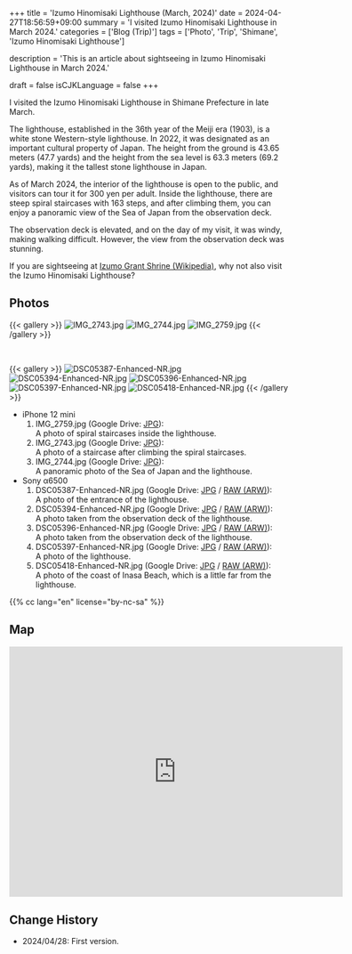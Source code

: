 +++
title = 'Izumo Hinomisaki Lighthouse (March, 2024)'
date = 2024-04-27T18:56:59+09:00
summary = 'I visited Izumo Hinomisaki Lighthouse in March 2024.'
categories = ['Blog (Trip)']
tags = ['Photo', 'Trip', 'Shimane', 'Izumo Hinomisaki Lighthouse']

description = 'This is an article about sightseeing in Izumo Hinomisaki Lighthouse in March 2024.'

draft = false
isCJKLanguage = false
+++


I visited the Izumo Hinomisaki Lighthouse in Shimane Prefecture in late March.

The lighthouse, established in the 36th year of the Meiji era (1903), is a white stone Western-style lighthouse. In 2022, it was designated as an important cultural property of Japan.
The height from the ground is 43.65 meters (47.7 yards) and the height from the sea level is 63.3 meters (69.2 yards), making it the tallest stone lighthouse in Japan.

As of March 2024, the interior of the lighthouse is open to the public, and visitors can tour it for 300 yen per adult.
Inside the lighthouse, there are steep spiral staircases with 163 steps, and after climbing them, you can enjoy a panoramic view of the Sea of Japan from the observation deck.

The observation deck is elevated, and on the day of my visit, it was windy, making walking difficult.
However, the view from the observation deck was stunning.

If you are sightseeing at [Izumo Grant Shrine (Wikipedia)](https://en.wikipedia.org/wiki/Izumo-taisha), why not also visit the Izumo Hinomisaki Lighthouse?


## Photos

{{< gallery >}}
  <img src="IMG_2743.jpg" alt="IMG_2743.jpg" class="grid-w33" />
  <img src="IMG_2744.jpg" alt="IMG_2744.jpg" class="grid-w33" />
  <img src="IMG_2759.jpg" alt="IMG_2759.jpg" class="grid-w100" />
{{< /gallery >}}

<br>

{{< gallery >}}
  <img src="DSC05387-Enhanced-NR.jpg" alt="DSC05387-Enhanced-NR.jpg" class="grid-w33" />
  <img src="DSC05394-Enhanced-NR.jpg" alt="DSC05394-Enhanced-NR.jpg" class="grid-w33" />
  <img src="DSC05396-Enhanced-NR.jpg" alt="DSC05396-Enhanced-NR.jpg" class="grid-w33" />
  <img src="DSC05397-Enhanced-NR.jpg" alt="DSC05397-Enhanced-NR.jpg" class="grid-w33" />
  <img src="DSC05418-Enhanced-NR.jpg" alt="DSC05418-Enhanced-NR.jpg" class="grid-w33" />
{{< /gallery >}}


- iPhone 12 mini
    1. IMG\_2759.jpg (Google Drive: [JPG](https://drive.google.com/file/d/1kIfnd17z-peqgBKcB3ZmS2uDILFjltof/view)):  
       A photo of spiral staircases inside the lighthouse.
    1. IMG\_2743.jpg (Google Drive: [JPG](https://drive.google.com/file/d/160gUe9dVpQxTrVxVEULxJfiz9D8CgkVs/view)):  
       A photo of a staircase after climbing the spiral staircases.
    1. IMG\_2744.jpg (Google Drive: [JPG](https://drive.google.com/file/d/11mXjQvwsBV_AUSVzLvVJ1zyhKelzp2hI/view)):  
       A panoramic photo of the Sea of Japan and the lighthouse.
- Sony α6500
    1. DSC05387-Enhanced-NR.jpg (Google Drive: [JPG](https://drive.google.com/file/d/1N6sQNE0qw9ffxeXgNlRal611mBEugCCk/view) / [RAW (ARW)](https://drive.google.com/file/d/11JrfLe-PzlVIzR87Fv03wwx2z6BJ4lk7/view)):  
       A photo of the entrance of the lighthouse.
    1. DSC05394-Enhanced-NR.jpg (Google Drive: [JPG](https://drive.google.com/file/d/1cCCpvK6PxEQ3Zc8bm1CKt3InUUBSFdPP/view) / [RAW (ARW)](https://drive.google.com/file/d/1Scbt7GQyOyEAFgCu_DCAOi936Njdu9AS/view)):  
       A photo taken from the observation deck of the lighthouse.
    1. DSC05396-Enhanced-NR.jpg (Google Drive: [JPG](https://drive.google.com/file/d/1uL02DDq1VU8VtFCOWvPb5feS9LWObsEj/view) / [RAW (ARW)](https://drive.google.com/file/d/1O0JNILxR-MCT1t_sB3L8YT-jTCQrEtn4/view)):  
       A photo taken from the observation deck of the lighthouse.
    1. DSC05397-Enhanced-NR.jpg (Google Drive: [JPG](https://drive.google.com/file/d/14Vnl-35yn8zq79QgQMCfDVZqnFK4pmrM/view) / [RAW (ARW)](https://drive.google.com/file/d/1EvZ7jd040CxFjxDrMMmbcz7YO8SVONnj/view)):  
       A photo of the lighthouse.
    1. DSC05418-Enhanced-NR.jpg (Google Drive: [JPG](https://drive.google.com/file/d/15z0DSHX25Jaf_ewU41fNNjLdDeWCyyMY/view) / [RAW (ARW)](https://drive.google.com/file/d/1FKTaqWw9pBkFV12RaSs5OhPQPPucRJIH/view)):  
       A photo of the coast of Inasa Beach, which is a little far from the lighthouse.


{{% cc lang="en" license="by-nc-sa" %}}


## Map

<iframe src="https://www.google.com/maps/embed?pb=!1m18!1m12!1m3!1d3250.8489298314094!2d132.62674227651354!3d35.433772143526745!2m3!1f0!2f0!3f0!3m2!1i1024!2i768!4f13.1!3m3!1m2!1s0x35575c209d62fdcb%3A0xff48b1cb937150be!2sIzumo%20Hinomisaki%20Lighthouse!5e0!3m2!1sen!2sjp!4v1714212125062!5m2!1sen!2sjp" width="600" height="450" style="border:0;" allowfullscreen="" loading="lazy" referrerpolicy="no-referrer-when-downgrade"></iframe>


## Change History

- 2024/04/28: First version.


